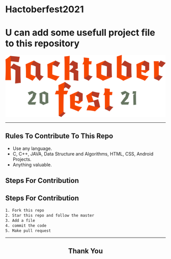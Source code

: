# Hactoberfest2021

 # U can add some usefull project file to this repository
 
![Hacktoberfest 2021](img.png)


***
## Rules To Contribute To This Repo

-   Use any language.
-   C, C++, JAVA, Data Structure and Algorithms, HTML, CSS, Android Projects.
-   Anything valuable.

## Steps For Contribution


## Steps For Contribution

    1. Fork this repo
    2. Star this repo and follow the master
    3. Add a file
    4. commit the code
    5. Make pull request
***

<h2 align="center">
    <p>
        Thank You
    </p>
</h2>
